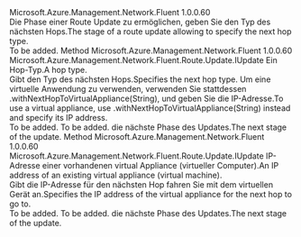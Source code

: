 <Type Name="IWithNextHopType" FullName="Microsoft.Azure.Management.Network.Fluent.Route.Update.IWithNextHopType">
  <TypeSignature Language="C#" Value="public interface IWithNextHopType" />
  <TypeSignature Language="ILAsm" Value=".class public interface auto ansi abstract IWithNextHopType" />
  <TypeSignature Language="DocId" Value="T:Microsoft.Azure.Management.Network.Fluent.Route.Update.IWithNextHopType" />
  <TypeSignature Language="VB.NET" Value="Public Interface IWithNextHopType" />
  <TypeSignature Language="F#" Value="type IWithNextHopType = interface" />
  <AssemblyInfo>
    <AssemblyName>Microsoft.Azure.Management.Network.Fluent</AssemblyName>
    <AssemblyVersion>1.0.0.60</AssemblyVersion>
  </AssemblyInfo>
  <Interfaces />
  <Docs>
    <summary>
            <span data-ttu-id="b2f2f-101">Die Phase einer Route Update zu ermöglichen, geben Sie den Typ des nächsten Hops.</span><span class="sxs-lookup"><span data-stu-id="b2f2f-101">The stage of a route update allowing to specify the next hop type.</span></span>
            </summary>
    <remarks>To be added.</remarks>
  </Docs>
  <Members>
    <Member MemberName="WithNextHop">
      <MemberSignature Language="C#" Value="public Microsoft.Azure.Management.Network.Fluent.Route.Update.IUpdate WithNextHop (Microsoft.Azure.Management.Network.Fluent.Models.RouteNextHopType nextHopType);" />
      <MemberSignature Language="ILAsm" Value=".method public hidebysig newslot virtual instance class Microsoft.Azure.Management.Network.Fluent.Route.Update.IUpdate WithNextHop(class Microsoft.Azure.Management.Network.Fluent.Models.RouteNextHopType nextHopType) cil managed" />
      <MemberSignature Language="DocId" Value="M:Microsoft.Azure.Management.Network.Fluent.Route.Update.IWithNextHopType.WithNextHop(Microsoft.Azure.Management.Network.Fluent.Models.RouteNextHopType)" />
      <MemberSignature Language="VB.NET" Value="Public Function WithNextHop (nextHopType As RouteNextHopType) As IUpdate" />
      <MemberSignature Language="F#" Value="abstract member WithNextHop : Microsoft.Azure.Management.Network.Fluent.Models.RouteNextHopType -&gt; Microsoft.Azure.Management.Network.Fluent.Route.Update.IUpdate" Usage="iWithNextHopType.WithNextHop nextHopType" />
      <MemberType>Method</MemberType>
      <AssemblyInfo>
        <AssemblyName>Microsoft.Azure.Management.Network.Fluent</AssemblyName>
        <AssemblyVersion>1.0.0.60</AssemblyVersion>
      </AssemblyInfo>
      <ReturnValue>
        <ReturnType>Microsoft.Azure.Management.Network.Fluent.Route.Update.IUpdate</ReturnType>
      </ReturnValue>
      <Parameters>
        <Parameter Name="nextHopType" Type="Microsoft.Azure.Management.Network.Fluent.Models.RouteNextHopType" />
      </Parameters>
      <Docs>
        <param name="nextHopType"><span data-ttu-id="b2f2f-102">Ein Hop-Typ.</span><span class="sxs-lookup"><span data-stu-id="b2f2f-102">A hop type.</span></span></param>
        <summary>
            <span data-ttu-id="b2f2f-103">Gibt den Typ des nächsten Hops.</span><span class="sxs-lookup"><span data-stu-id="b2f2f-103">Specifies the next hop type.</span></span>
            <span data-ttu-id="b2f2f-104">Um eine virtuelle Anwendung zu verwenden, verwenden Sie stattdessen .withNextHopToVirtualAppliance(String), und geben Sie die IP-Adresse.</span><span class="sxs-lookup"><span data-stu-id="b2f2f-104">To use a virtual appliance, use  .withNextHopToVirtualAppliance(String) instead and specify its IP address.</span></span>
            </summary>
        <returns>To be added.</returns>
        <remarks>To be added.</remarks>
        <return><span data-ttu-id="b2f2f-105">die nächste Phase des Updates.</span><span class="sxs-lookup"><span data-stu-id="b2f2f-105">The next stage of the update.</span></span></return>
      </Docs>
    </Member>
    <Member MemberName="WithNextHopToVirtualAppliance">
      <MemberSignature Language="C#" Value="public Microsoft.Azure.Management.Network.Fluent.Route.Update.IUpdate WithNextHopToVirtualAppliance (string ipAddress);" />
      <MemberSignature Language="ILAsm" Value=".method public hidebysig newslot virtual instance class Microsoft.Azure.Management.Network.Fluent.Route.Update.IUpdate WithNextHopToVirtualAppliance(string ipAddress) cil managed" />
      <MemberSignature Language="DocId" Value="M:Microsoft.Azure.Management.Network.Fluent.Route.Update.IWithNextHopType.WithNextHopToVirtualAppliance(System.String)" />
      <MemberSignature Language="VB.NET" Value="Public Function WithNextHopToVirtualAppliance (ipAddress As String) As IUpdate" />
      <MemberSignature Language="F#" Value="abstract member WithNextHopToVirtualAppliance : string -&gt; Microsoft.Azure.Management.Network.Fluent.Route.Update.IUpdate" Usage="iWithNextHopType.WithNextHopToVirtualAppliance ipAddress" />
      <MemberType>Method</MemberType>
      <AssemblyInfo>
        <AssemblyName>Microsoft.Azure.Management.Network.Fluent</AssemblyName>
        <AssemblyVersion>1.0.0.60</AssemblyVersion>
      </AssemblyInfo>
      <ReturnValue>
        <ReturnType>Microsoft.Azure.Management.Network.Fluent.Route.Update.IUpdate</ReturnType>
      </ReturnValue>
      <Parameters>
        <Parameter Name="ipAddress" Type="System.String" />
      </Parameters>
      <Docs>
        <param name="ipAddress"><span data-ttu-id="b2f2f-106">IP-Adresse einer vorhandenen virtual Appliance (virtueller Computer).</span><span class="sxs-lookup"><span data-stu-id="b2f2f-106">An IP address of an existing virtual appliance (virtual machine).</span></span></param>
        <summary>
            <span data-ttu-id="b2f2f-107">Gibt die IP-Adresse für den nächsten Hop fahren Sie mit dem virtuellen Gerät an.</span><span class="sxs-lookup"><span data-stu-id="b2f2f-107">Specifies the IP address of the virtual appliance for the next hop to go to.</span></span>
            </summary>
        <returns>To be added.</returns>
        <remarks>To be added.</remarks>
        <return><span data-ttu-id="b2f2f-108">die nächste Phase des Updates.</span><span class="sxs-lookup"><span data-stu-id="b2f2f-108">The next stage of the update.</span></span></return>
      </Docs>
    </Member>
  </Members>
</Type>